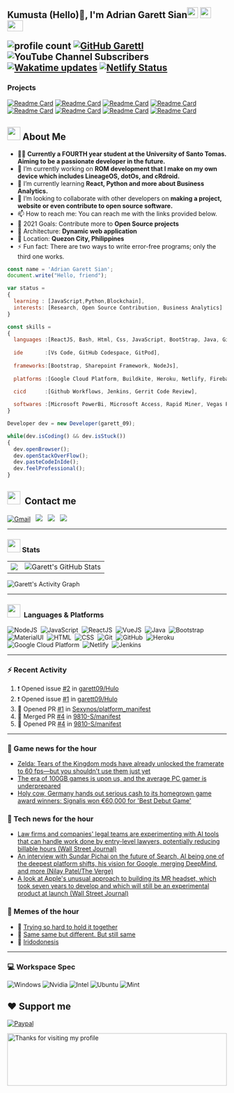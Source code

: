 <h2> Kumusta (Hello)🙏, I'm Adrian Garett Sian<img src="https://cultofthepartyparrot.com/parrots/hd/githubparrot.gif" width="25" height="25"/>
    <img src="https://cultofthepartyparrot.com/flags/hd/iranparrot.gif" width="25" height="25"/>
    <img src="https://cultofthepartyparrot.com/parrots/asyncparrot.gif" width="36" height="25"/>
 

![profile count](https://komarev.com/ghpvc/?username=garett09&color=red) 
[![GitHub Garettl](https://img.shields.io/github/followers/garett09?label=follow&style=social)](https://github.com/garett09) 
![YouTube Channel Subscribers](https://img.shields.io/youtube/channel/subscribers/UChAoCAh1jVTaMz0Sc61X5Xw?style=social) 
[![Wakatime updates](https://github.com/garett09/garett09/actions/workflows/update-commits.yml/badge.svg?branch=main)](https://github.com/garett09/garett09/actions/workflows/update-commits.yml) 
[![Netlify Status](https://api.netlify.com/api/v1/badges/62999bf4-98d2-4882-a325-da266023bf2b/deploy-status)](https://app.netlify.com/sites/cocky-mccarthy-7a67fb/deploys)
&nbsp;
    
### Projects
[![Readme Card](https://github-readme-stats.vercel.app/api/pin/?username=garett09&repo=tapos-na-ba-ang-covid-ph&show_owner=true)](https://github.com/garett09/tapos-na-ba-ang-covid-ph)
[![Readme Card](https://github-readme-stats.vercel.app/api/pin/?username=garett09&repo=project-COVID&show_owner=true)](https://github.com/garett09/project-COVID)
[![Readme Card](https://github-readme-stats.vercel.app/api/pin/?username=garett09&repo=afk-hotel&show_owner=true)](https://github.com/garett09/afk-hotel)
[![Readme Card](https://github-readme-stats.vercel.app/api/pin/?username=garett09&repo=garett09&show_owner=true)](https://github.com/garett09/garett09)
[![Readme Card](https://github-readme-stats.vercel.app/api/pin/?username=garett09&repo=myhub&show_owner=true)](https://github.com/garett09/myhub)
[![Readme Card](https://github-readme-stats.vercel.app/api/pin/?username=garett09&repo=techfolio&show_owner=true)](https://github.com/garett09/techfolio)
[![Readme Card](https://github-readme-stats.vercel.app/api/pin/?username=garett09&repo=Hulo&show_owner=true)](https://github.com/garett09/Hulo)
[![Readme Card](https://github-readme-stats.vercel.app/api/pin/?username=garett09&repo=iesu-artisan&show_owner=true)](https://github.com/garett09/Iesu-artisan)


    
## <img src="https://media.giphy.com/media/fTsZNbPQxJWtor2LXE/giphy.gif"  width="30">&nbsp;About Me
-   👩‍💻  **Currently a FOURTH year student at the University of Santo Tomas. Aiming to be a passionate developer in the future.**
-   🔭  I’m currently working on  **ROM development that I make on my own device which includes LineageOS, dotOs, and cRdroid.**
-   🌱  I’m currently learning **React, Python and more about Business Analytics.**
-   👯  I’m looking to collaborate with other developers on **making a project, website or even contribute to open source software.**
-   📫  How to reach me: You can reach me with the links provided below. 
-   🥅  2021 Goals: Contribute more to **Open Source projects**
-   👷  Architecture: **Dynamic web application**
-   📍   Location: **Quezon City, Philippines** 
-   ⚡  Fun fact: There are two ways to write error-free programs; only the third one works.

```javascript
const name = 'Adrian Garett Sian';
document.write("Hello, friend");

var status = 
{ 
  learning : [JavaScript,Python,Blockchain],
  interests: [Research, Open Source Contribution, Business Analytics]
}

const skills = 
{
  languages :[ReactJS, Bash, Html, Css, JavaScript, BootStrap, Java, Git, Markdown, VueJS, Material Ui],
  
  ide       :[Vs Code, GitHub Codespace, GitPod],
  
  frameworks:[Bootstrap, Sharepoint Framework, NodeJs],
  
  platforms :[Google Cloud Platform, Buildkite, Heroku, Netlify, Firebase, Cloudflare],
  
  cicd      :[Github Workflows, Jenkins, Gerrit Code Review],

  softwares :[Microsoft PowerBi, Microsoft Access, Rapid Miner, Vegas Pro]
}

Developer dev = new Developer(garett_09);

while(dev.isCoding() && dev.isStuck())  
{
  dev.openBrowser();
  dev.openStackOverFlow();
  dev.pasteCodeInIde();
  dev.feelProfessional();
}
```

## <img src="https://media.giphy.com/media/c5vDr1rkcbcrBwG9SX/giphy.gif" width="30">&nbsp; Contact me

<a href="mailto:adriansian@gmail.com"><img alt="Gmail" src="https://img.shields.io/badge/Gmail-D14836?style=for-the-badge&logo=gmail&logoColor=white" /></a> &nbsp;
<a href="https://instagram.com/adriansian"><img src="https://img.shields.io/badge/@adriansian_-E4405F?style=for-the-badge&logo=instagram&logoColor=white"/></a> &nbsp;
<a href="https://t.me/garett_09"><img src="https://img.shields.io/badge/@garett_09_-2CA5E0?style=for-the-badge&logo=telegram&logoColor=white"/></a> &nbsp;
<a href="https://www.linkedin.com/in/adrian-garett-sian-766775159/"><img src="https://img.shields.io/badge/-Adrian%20Garett%20Sian-blue?style=flat-square&logo=Linkedin&logoColor=white&link=https://www.linkedin.com/in/adrian-garett-sian-766775159/"/></a> &nbsp;

---
    
    
### <img src="https://media.giphy.com/media/l378c04F2fjeZ7vH2/giphy.gif" width="30">&nbsp;Stats
<table>
<tr>
<td>
<img align="center" src="https://github-readme-streak-stats.herokuapp.com/?user=garett09&theme=buefy-dark&date_format=M%20j%5B%2C%20Y%5D](http://github-readme-streak-stats.herokuapp.com?user=garett09&theme=highcontrast&border_radius=4.8&date_format=M%20j%5B%2C%20Y%5D](http://github-readme-streak-stats.herokuapp.com?user=garett09&theme=bear&border_radius=4.8&date_format=M%20j%5B%2C%20Y%5D" />
</td>
<td>
<img align="center" src="https://github-readme-stats.vercel.app/api/top-langs/?username=garett09&langs_count=10&layout=compact&theme=material-palenight&hide=html,Tcl" alt="Garett's GitHub Stats" />
</td>
</tr>
</table>
    

![Garett's Activity Graph](https://activity-graph.herokuapp.com/graph?username=garett09&bg_color=1d1f21&color=ffffff&line=ffed00&point=ffffff&area=true&count_private=true&)
    
---

###  <img src="https://media.giphy.com/media/WUlplcMpOCEmTGBtBW/giphy.gif" width="30"> &nbsp;Languages & Platforms

![NodeJS](https://img.shields.io/badge/Node.js-43853D?style=for-the-badge&logo=node.js&logoColor=white)&nbsp;
![JavaScript](https://img.shields.io/badge/JavaScript-F7DF1E?style=for-the-badge&logo=javascript&logoColor=black)&nbsp;
![ReactJS](https://img.shields.io/badge/React.js-20232A?style=for-the-badge&logo=react&logoColor=61DAFB)&nbsp;
![VueJS](https://img.shields.io/badge/Vue.js-35495E?style=for-the-badge&logo=vuedotjs&logoColor=4FC08D)&nbsp;
![Java](https://img.shields.io/badge/Java-ED8B00?style=for-the-badge&logo=java&logoColor=white)&nbsp;
![Bootstrap](https://img.shields.io/badge/Bootstrap-563D7C?style=for-the-badge&logo=bootstrap&logoColor=white)&nbsp;
![MaterialUI](https://img.shields.io/badge/Material--UI-0081CB?style=for-the-badge&logo=material-ui&logoColor=white)&nbsp;
![HTML](https://img.shields.io/badge/HTML-E34F26?style=for-the-badge&logo=html5&logoColor=white)&nbsp;
![CSS](https://img.shields.io/badge/CSS-1572B6?style=for-the-badge&logo=css&logoColor=white)&nbsp;
![Git](https://img.shields.io/badge/git-%23F05033.svg?style=for-the-badge&logo=git&logoColor=white)&nbsp;
![GitHub](https://img.shields.io/badge/GitHub-100000?style=for-the-badge&logo=github&logoColor=white)&nbsp;
![Heroku](https://img.shields.io/badge/Heroku-430098?style=for-the-badge&logo=heroku&logoColor=white)&nbsp;
![Google Cloud Platform](https://img.shields.io/badge/Google_Cloud-4285F4?style=for-the-badge&logo=google-cloud&logoColor=white)&nbsp;
![Netlify](https://img.shields.io/badge/Netlify-00C7B7?style=for-the-badge&logo=netlify&logoColor=white)&nbsp;
![Jenkins](https://img.shields.io/badge/Jenkins-D24939?style=for-the-badge&logo=Jenkins&logoColor=white)&nbsp;
    	

---


### :zap: Recent Activity

<!--START_SECTION:activity-->
1. ❗️ Opened issue [#2](https://github.com/garett09/Hulo/issues/2) in [garett09/Hulo](https://github.com/garett09/Hulo)
2. ❗️ Opened issue [#1](https://github.com/garett09/Hulo/issues/1) in [garett09/Hulo](https://github.com/garett09/Hulo)
3. 💪 Opened PR [#1](https://github.com/Sexynos/platform_manifest/pull/1) in [Sexynos/platform_manifest](https://github.com/Sexynos/platform_manifest)
4. 🎉 Merged PR [#4](https://github.com/9810-S/manifest/pull/4) in [9810-S/manifest](https://github.com/9810-S/manifest)
5. 💪 Opened PR [#4](https://github.com/9810-S/manifest/pull/4) in [9810-S/manifest](https://github.com/9810-S/manifest)
<!--END_SECTION:activity-->

---

### 📣 Game news for the hour

<!-- GAME:START -->
 - [Zelda: Tears of the Kingdom mods have already unlocked the framerate to 60 fps—but you shouldn&#39;t use them just yet](https://www.pcgamer.com/tears-of-the-kingdom-60-fps-mods-may-12)
 - [The era of 100GB games is upon us, and the average PC gamer is underprepared](https://www.pcgamer.com/the-era-of-100gb-games-is-upon-us-and-the-average-pc-gamer-is-underprepared)
 - [Holy cow, Germany hands out serious cash to its homegrown game award winners: Signalis won €60,000 for &#39;Best Debut Game&#39;](https://www.pcgamer.com/holy-cow-germany-hands-out-serious-cash-to-its-homegrown-game-award-winners-signalis-won-euro60000-for-best-debut-game)<!-- GAME:END -->

### 📣 Tech news for the hour

<!-- TECH:START -->
 - [Law firms and companies&#39; legal teams are experimenting with AI tools that can handle work done by entry-level lawyers, potentially reducing billable hours &lpar;Wall Street Journal&rpar;](http://www.techmeme.com/230513/p1#a230513p1)
 - [An interview with Sundar Pichai on the future of Search, AI being one of the deepest platform shifts, his vision for Google, merging DeepMind, and more &lpar;Nilay Patel/The Verge&rpar;](http://www.techmeme.com/230512/p24#a230512p24)
 - [A look at Apple&#39;s unusual approach to building its MR headset, which took seven years to develop and which will still be an experimental product at launch &lpar;Wall Street Journal&rpar;](http://www.techmeme.com/230512/p23#a230512p23)<!-- TECH:END -->

### 📣 Memes of the hour

<!-- MEMES:START -->
 - 🚖 [Trying so hard to hold it together](http://9gag.com/gag/agoxYer)
 - 🚯 [Same same but different. But still same](http://9gag.com/gag/avQx7Gn)
 - 🚯 [Iridodonesis](http://9gag.com/gag/aVbZq8K)<!-- MEMES:END -->

--- 



### 💻 Workspace Spec

![Windows](https://img.shields.io/badge/Windows-11-0078D6?style=for-the-badge&logo=windows&logoColor=white)
![Nvidia](https://img.shields.io/badge/NVIDIA-RTX4090TI-76B900?style=for-the-badge&logo=nvidia&logoColor=white)
![Intel](https://img.shields.io/badge/Intel-Core_i7_13th-0071C5?style=for-the-badge&logo=intel&logoColor=white)
![Ubuntu](https://img.shields.io/badge/Ubuntu-E95420?style=for-the-badge&logo=ubuntu&logoColor=white)
![Mint](https://img.shields.io/badge/Linux_Mint-87CF3E?style=for-the-badge&logo=linux-mint&logoColor=white)


## ❤ Support me
[![Paypal](https://img.shields.io/badge/PayPal-garett_09?style=for-the-badge&logo=paypal&logoColor=white)](https://paypal.me/garett_09)

<img height="120" alt="Thanks for visiting my profile" width="100%" src="https://github.com/dibyendu415/dibyendu415/blob/master/marquee.svg" />
